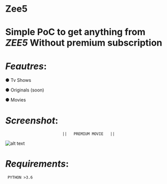 # Zee5


# Simple PoC to get anything from *ZEE5* Without premium subscription


# _Feautres_:

  ● Tv Shows
  
  ● Originals (soon)
  
  ● Movies
  
  
# _Screenshot_:
   
                             ||   PREMIUM MOVIE   ||
  
   ![alt text](https://raw.githubusercontent.com/dedshit/Zee5/master/zee5.jpg)
  
  
  
# _Requirements_:

     PYTHON >3.6
     
